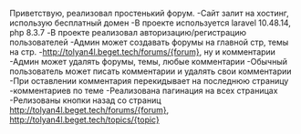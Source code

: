 Приветствую, реализовал простенький форум.
-Сайт залит на хостинг, использую бесплатный домен
-В проекте используется laravel 10.48.14, php 8.3.7
-В проекте реализовал авторизацию/регистрацию пользователей
-Админ может создавать форумы на главной стр, темы на стр. -http://tolyan4l.beget.tech/forums/{forum}, ну и комментарии
-Админ может удалять форумы, темы, любые комментарии
-Обычный пользователь может писать комментарии и удалять свои комментарии
-При оставлении комментария перекидывает на последнюю страницу -комментариев по теме
-Реализована пагинация на всех страницах
-Релизованы кнопки назад со страниц http://tolyan4l.beget.tech/forums/{forum}, http://tolyan4l.beget.tech/topics/{topic}


